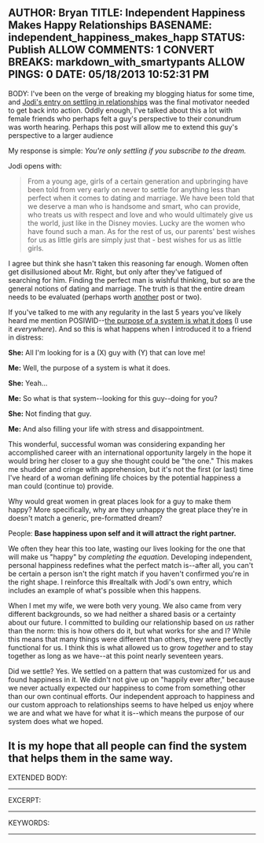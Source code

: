AUTHOR: Bryan
TITLE: Independent Happiness Makes Happy Relationships
BASENAME: independent_happiness_makes_happ
STATUS: Publish
ALLOW COMMENTS: 1
CONVERT BREAKS: markdown_with_smartypants
ALLOW PINGS: 0
DATE: 05/18/2013 10:52:31 PM
-----
BODY:
I've been on the verge of breaking my blogging hiatus for some time, and [Jodi's entry on settling in relationships](http://culturenotebooks.wordpress.com/2013/05/18/settling/) was the final motivator needed to get back into action. Oddly enough, I've talked about this a lot with female friends who perhaps felt a guy's perspective to their conundrum was worth hearing. Perhaps this post will allow me to extend this guy's perspective to a larger audience

My response is simple: *You're only settling if you subscribe to the dream.*

Jodi opens with:

> From a young age, girls of a certain generation and upbringing have been told from very early on never to settle for anything less than perfect when it comes to dating and marriage. We have been told that we deserve a man who is handsome and smart, who can provide, who treats us with respect and love and who would ultimately give us the world, just like in the Disney movies. Lucky are the women who have found such a man. As for the rest of us, our parents' best wishes for us as little girls are simply just that - best wishes for us as little girls.

I agree but think she hasn't taken this reasoning far enough. Women often get disillusioned about Mr. Right, but only after they've fatigued of searching for him. Finding the perfect man is wishful thinking, but so are the general notions of dating and marriage. The truth is that the entire dream needs to be evaluated (perhaps worth [another](http://leftsider.com/leftsider/2009/12/love-is-better-than-a-ring.htm) post or two).

If you've talked to me with any regularity in the last 5 years you've likely heard me mention POSIWID--[the purpose of a system is what it does](http://en.wikipedia.org/wiki/The_purpose_of_a_system_is_what_it_does) (I use it *everywhere*). And so this is what happens when I introduced it to a friend in distress:

**She:** All I'm looking for is a (X) guy with (Y) that can love me!

**Me:** Well, the purpose of a system is what it does.

**She:** Yeah...

**Me:** So what is that system--looking for this guy--doing for you?

**She:** Not finding that guy.

**Me:** And also filling your life with stress and disappointment.

This wonderful, successful woman was considering expanding her accomplished career with an international opportunity largely in the hope it would bring her closer to a guy she thought could be "the one." This makes me shudder and cringe with apprehension, but it's not the first (or last) time I've heard of a woman defining life choices by the potential happiness a man could (continue to) provide.

Why would great women in great places look for a guy to make them happy? More specifically, why are they unhappy the great place they're in doesn't match a generic, pre-formatted dream? 

People: **Base happiness upon self and it will attract the right partner.**

We often they hear this too late, wasting our lives looking for the one that will make us "happy" by *completing the equation*. Developing independent, personal happiness redefines what the perfect match is--after all, you can't be certain a person isn't the right match if you haven't confirmed you're in the right shape. I reinforce this #realtalk with Jodi's own entry, which includes an example of what's possible when this happens.

When I met my wife, we were both very young. We also came from very different backgrounds, so we had neither a shared basis or a certainty about our future. I committed to building our relationship based on *us* rather than the norm: this is how others do it, but what works for she and I? While this means that many things were different than others, they were perfectly functional for us. I think this is what allowed us to grow *together* and to stay together as long as we have--at this point nearly seventeen years.

Did we settle? Yes. We settled on a pattern that was customized for us and found happiness in it. We didn't not give up on "happily ever after," because we never actually expected our happiness to come from something other than our own continual efforts. Our independent approach to happiness and our custom approach to relationships seems to have helped us enjoy where we are and what we have for what it is--which means the purpose of our system does what we hoped.

It is my hope that all people can find the system that helps them in the same way.
-----
EXTENDED BODY:

-----
EXCERPT:

-----
KEYWORDS:

-----


